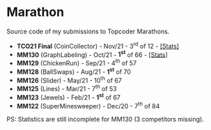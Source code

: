 # Marathon
Source code of my submissions to Topcoder Marathons.

* **TCO21 Final** (CoinCollector) - Nov/21 - 3<sup>rd</sup> of 12 - <a href="https://tc-wleite.github.io/tco21.html">[Stats]</a>
* **MM130** (GraphLabeling) - Oct/21 - **1<sup>st</sup>** of 66 - <a href="https://tc-wleite.github.io/mm130.html">[Stats]</a>
* **MM129** (ChickenRun) - Sep/21 - 4<sup>th</sup> of 57
* **MM128** (BallSwaps) - Aug/21 - **1<sup>st</sup>** of 70
* **MM126** (Slider) - May/21 - 10<sup>th</sup> of 67
* **MM125** (Lines) - Mar/21 - 7<sup>th</sup> of 53
* **MM123** (Jewels) - Feb/21 - **1<sup>st</sup>** of 67
* **MM122** (SuperMinesweeper) - Dec/20 - 7<sup>th</sup> of 84

PS: Statistics are still incomplete for MM130 (3 competitors missing).
